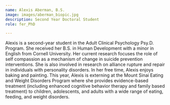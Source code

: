 ```yaml
---
name: Alexis Aberman, B.S.
image: images/aberman_biopic.jpg
description: Second Year Doctoral Student
role: fer_PhD

---
```

Alexis is a second-year student in the Adult Clinical Psychology Psy.D. Program. She received her B.S. in Human Development with a minor in English from Cornell University. Her current research focuses the role of self compassion as a mechanism of change in suicide prevention interventions. She is also involved in research on alliance rupture and repair in individuals with personality disorders. In her free time, Alexis enjoys baking and painting. This year, Alexis is externing at the Mount Sinai Eating and Weight Disorders Program where she provides evidence-based treatment (including enhanced cognitive behavior therapy and family based treatment) to children, adolescents, and adults with a wide range of eating, feeding, and weight disorders.


